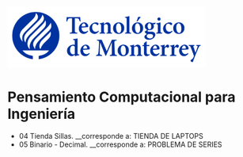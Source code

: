 ![Tec de Monterrey](images/logotecmty.png)
# Pensamiento Computacional para Ingeniería


- 04 Tienda Sillas.     __corresponde a: TIENDA DE LAPTOPS
- 05 Binario - Decimal. __corresponde a: PROBLEMA DE SERIES


